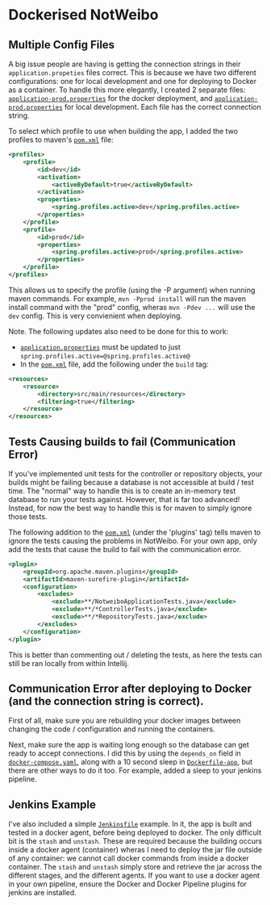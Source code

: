 # Dockerised NotWeibo

## Multiple Config Files

A big issue people are having is getting the connection strings in their `application.propeties` files correct.
This is because we have two different configurations: one for local development and one for deploying to Docker as a container.
To handle this more elegantly, I created 2 separate files: [`application-prod.properties`](https://github.com/Bodomit/notweibo/blob/dockerise/src/main/resources/application-prod.properties) for the docker deployment, and [`application-prod.properties`](https://github.com/Bodomit/notweibo/blob/dockerise/src/main/resources/application-dev.properties) for local development. Each file has the correct connection string.

To select which profile to use when building the app, I added the two profiles to maven's [`pom.xml`](https://github.com/Bodomit/notweibo/blob/dockerise/pom.xml) file:

```xml
<profiles>
    <profile>
        <id>dev</id>
        <activation>
            <activeByDefault>true</activeByDefault>
        </activation>
        <properties>
            <spring.profiles.active>dev</spring.profiles.active>
        </properties>
    </profile>
    <profile>
        <id>prod</id>
        <properties>
            <spring.profiles.active>prod</spring.profiles.active>
        </properties>
    </profile>
</profiles>
```
This allows us to specify the profile (using the -P argument) when running maven commands. For example, `mvn -Pprod install` will run the maven install command with the "prod" config, wheras `mvn -Pdev ...` will use the `dev` config. This is very convienient when deploying.

Note. The following updates also need to be done for this to work:

- [`application.properties`](https://github.com/Bodomit/notweibo/blob/dockerise/src/main/resources/application.properties) must be updated to just `spring.profiles.active=@spring.profiles.active@`
- In the [`pom.xml`](https://github.com/Bodomit/notweibo/blob/dockerise/pom.xml) file, add the following under the `build` tag:
```xml
<resources>
    <resource>
        <directory>src/main/resources</directory>
        <filtering>true</filtering>
    </resource>
</resources>
```

## Tests Causing builds to fail (Communication Error)

If you've implemented unit tests for the controller or repository objects, your builds might be failing because a database is not accessible at build / test time.
The "normal" way to handle this is to create an in-memory test database to run your tests against. 
However, that is far too advanced!
Instead, for now the best way to handle this is for maven to simply ignore those tests.

The following addition to the [`pom.xml`](https://github.com/Bodomit/notweibo/blob/dockerise/pom.xml) (under the 'plugins' tag) tells maven to ignore the tests causing the problems in NotWeibo. For your own app, only add the tests that cause the build to fail with the communication error.

```xml
<plugin>
    <groupId>org.apache.maven.plugins</groupId>
    <artifactId>maven-surefire-plugin</artifactId>
    <configuration>
        <excludes>
            <exclude>**/NotweiboApplicationTests.java</exclude>
            <exclude>**/*ControllerTests.java</exclude>
            <exclude>**/*RepositoryTests.java</exclude>
        </excludes>
    </configuration>
</plugin>
```
This is better than commenting out / deleting the tests, as here the tests can still be ran locally from within Intellij.

## Communication Error after deploying to Docker (and the connection string is correct).

First of all, make sure you are rebuilding your docker images between changing the code / configuration and running the containers.

Next, make sure the app is waiting long enough so the database can get ready to accept connections.
I did this by using the `depends_on` field in [`docker-compose.yaml`](docker-compose.yaml), along with a 10 second sleep in [`Dockerfile-app`](Dockerfile-app), but there are other ways to do it too. For example, added a sleep to your jenkins pipeline.

## Jenkins Example

I've also included a simple [`Jenkinsfile`](Jenkinsfile) example. In it, the app is built and tested in a docker agent, before being deployed to docker.
The only difficult bit is the `stash` and `unstash`. These are required because the building occurs inside a docker agent (container) wheras I need to deploy the jar file outside of any container: we cannot call docker commands from inside a docker container. 
The `stash` and `unstash` simply store and retrieve the jar across the different stages, and the different agents.
If you want to use a docker agent in your own pipeline, ensure the Docker and Docker Pipeline plugins for jenkins are installed.


